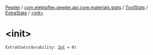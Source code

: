 [Pewter](../../../index.md) / [com.ejektaflex.pewter.api.core.materials.stats](../../index.md) / [ToolStats](../index.md) / [ExtraStats](index.md) / [&lt;init&gt;](./-init-.md)

# &lt;init&gt;

`ExtraStats(durability: `[`Int`](https://kotlinlang.org/api/latest/jvm/stdlib/kotlin/-int/index.html)` = 0)`
